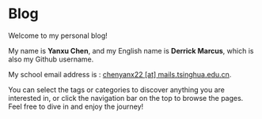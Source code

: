# Blog

Welcome to my personal blog!

My name is **Yanxu Chen**, and my English name is **Derrick Marcus**, which is also my Github username.

My school email address is : [chenyanx22 [at] mails.tsinghua.edu.cn](mailto:chenyanx22@mails.tsinghua.edu.cn).

You can select the tags or categories to discover anything you are interested in, or click the navigation bar on the top to browse the pages. Feel free to dive in and enjoy the journey!
